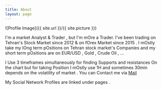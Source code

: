 ```yaml
---
title: About
layout: page
---
```

![Profile Image]({{ site.url }}/{{ site.picture }})

I'm a market Analyst & Trader , but I'm mOre a Trader.
I've been trading on Tehran's Stock Market since 2012 & on fOrex Market since 2015 .
I mOstly take my lOng term pOsitions on Tehran stock market's Companies and my short term pOsitions are on EUR/USD , Gold , Crude Oil , ...

I Use 3 timeframes simultaneously for finding Supports and resistances On the chart but for taking Position I mOstly use 1H and sometimes 30min depends on the volatility of market .
You can Contact me via [Mail](mailto:mkhmac@gmail.com)

My Social Network Profiles are linked under pages .

